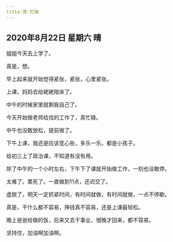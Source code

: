 ```yaml
---
title:真·忙碌
---
```


## 2020年8月22日 星期六 晴

姐姐今天去上学了。

真是，想。

早上起来就开始觉得紧张，紧张，心里紧张。

上课，妈妈去给姥姥陪床了。

中午的时候家里就剩我自己了。

今天开始做老师给找的工作了，真忙碌。

中午也没敢放松，提前做了。

下午上课，我还是应该宽心些，多乐一乐。都是小孩子。

给初三上了政治课，不知道有没有用。

除了中午的一个小时左右，下午下了课就开始做工作，一刻也没敢停。

太难了。累死了。一直做到11点，还迟交了。

虚脱了，明天一定抓紧时间，有时间就做，有时间就做，一点不停歇。

真是，干什么都不容易，挣钱真不容易，还是上课最轻松。

晚上爸爸给做的饭，后来又去干事业，很晚才回来，都不容易。

坚持住，加油啊加油啊。